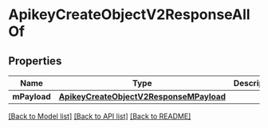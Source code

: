 # ApikeyCreateObjectV2ResponseAllOf

## Properties
Name | Type | Description | Notes
------------ | ------------- | ------------- | -------------
**mPayload** | [**ApikeyCreateObjectV2ResponseMPayload**](ApikeyCreateObjectV2ResponseMPayload.md) |  | 

[[Back to Model list]](../README.md#documentation-for-models) [[Back to API list]](../README.md#documentation-for-api-endpoints) [[Back to README]](../README.md)


